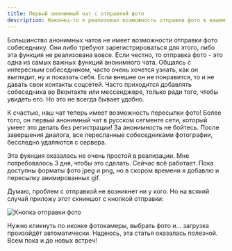 ```yaml
---
title: Первый анонимный чат с отправкой фото
description: Наконец-то я реализовал возможность отправки фото в нашем анонимном чате.
---
```


Большинство анонимных чатов не имеет возможности отправки фото собеседнику. Они либо требуют зарегистрироваться для этого, либо эта функция не реализована вовсе. Если честно, то отправка фото - это одна из самых важных функций анонимного чата. Общаясь с интересным собеседником, часто очень хочется узнать, как он выглядит, ну и показать себя. Если внешне он не понравится, то и не давать свои контакты соцсетей. Часто приходится добавлять собеседника во Вконтакте или мессенджере, только ради того, чтобы увидеть его. Но это не всегда бывает удобно.

К счастью, наш чат теперь имеет возможность пересылки фото! Более того, он первый анонимный чат в русском сегменте сети, который умеет это делать без регистрации! За анонимность не бойтесь. После завершения диалога, все пересланные собеседниками фотографии, бесследно удаляются с сервера.

Эта фукнция оказалась не очень простой в реализации. Мне потребовалось 3 дня, чтобы это сделать. Сейчас всё работает. Пока доступны форматы фото jpeg и png, но в скором времени я добавлю и пересылку анимированных gif.

Думаю, проблем с отправкой не возникнет ни у кого. Но на всякий случай приложу этот скниншот с кнопкой отправки:

![Кнопка отправки фото](/img/blog/photo.png 'Анонимный чат')

Нужно кликнуть по иконке фотокамеры, выбрать фото и... загрузка произойдёт автоматически. Надеюсь, эта статья оказалась полезной. Всем пока и до новых встреч!
